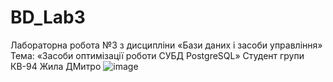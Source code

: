# BD_Lab3
Лабораторна робота №3 з дисципліни «Бази даних і засоби управління» Тема: «Засоби оптимізації роботи СУБД PostgreSQL» Cтудент групи КВ-94 Жила ДМитро
![image](https://user-images.githubusercontent.com/90244558/147617229-628f6c5a-422e-43dd-9df5-fad8862a3ac1.png)

